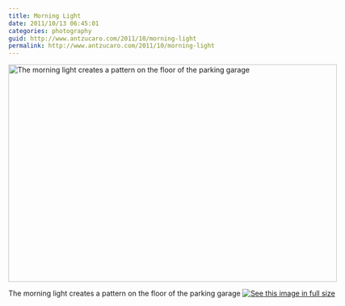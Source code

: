 ```yaml
---
title: Morning Light
date: 2011/10/13 06:45:01
categories: photography
guid: http://www.antzucaro.com/2011/10/morning-light
permalink: http://www.antzucaro.com/2011/10/morning-light
---
```

<div class='wp-caption aligncenter' style='width: 660px; margin-left: auto; margin-right: auto;'>
<img width='650px' height='431px' alt="The morning light creates a pattern on the floor of the parking garage" title='The morning light creates a pattern on the floor of the parking garage' src='http://media.antzucaro.com/uploads/2011/10/13PG//m/RTC_003_m.jpg'>
<p class='wp-caption-text'>The morning light creates a pattern on the floor of the parking garage <a href='http://media.antzucaro.com/uploads/2011/10/13PG//l/RTC_003_l.jpg'><img alt='See this image in full size' src='http://media.antzucaro.com/static/fs_img.jpg' /></a></p>
</div>
